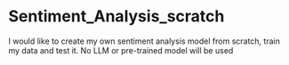 # Sentiment_Analysis_scratch

I would like to create my own sentiment analysis model from scratch, train my data and test it. No LLM or pre-trained model will be used
